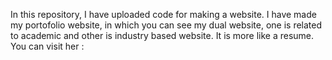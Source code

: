 In this repository, I have uploaded code for making a website. I have made my portofolio website, in which you can see my dual website, one is related to academic and other is industry based website. It is more like a resume. 
You can visit her :
